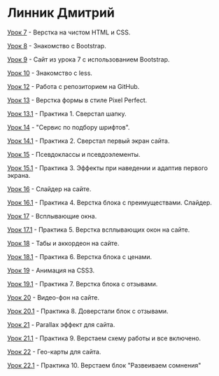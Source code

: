 # Линник Дмитрий

[Урок 7](https://linnikdmitry.github.io/lesson_7/ "") - Верстка на чистом HTML и CSS.

[Урок 8](https://linnikdmitry.github.io/lesson_8/ "") - Знакомство с Bootstrap.

[Урок 9](https://linnikdmitry.github.io/lesson_9/ "") - Сайт из урока 7 с использованием Bootstrap.

[Урок 10](https://linnikdmitry.github.io/lesson_10/main.less "") - Знакомство с less.

[Урок 12](https://linnikdmitry.github.io/ "") - Работа с репозиторием на GitHub.

[Урок 13](https://linnikdmitry.github.io/lesson_13/ "") - Верстка формы в стиле Pixel Perfect.

[Урок 13.1](https://linnikdmitry.github.io/lesson_13.1/ "") - Практика 1. Сверстал шапку.

[Урок 14](https://linnikdmitry.github.io/lesson_14/ "") - "Сервис по подбору шрифтов".

[Урок 14.1](https://linnikdmitry.github.io/lesson_14.1/ "") - Практика 2. Сверстал первый экран сайта.

[Урок 15](https://linnikdmitry.github.io/lesson_15/ "") - Псевдоклассы и псевдоэлементы.

[Урок 15.1](https://linnikdmitry.github.io/lesson_15.1/ "") - Практика 3. Эффекты при наведении и адаптив первого экрана.

[Урок 16](https://linnikdmitry.github.io/lesson_16/ "") - Слайдер на сайте.

[Урок 16.1](https://linnikdmitry.github.io/lesson_16.1/ "") - Практика 4. Верстка блока с преимуществами. Слайдер.

[Урок 17](https://linnikdmitry.github.io/lesson_17/ "") - Всплывающие окна.

[Урок 17.1](https://linnikdmitry.github.io/lesson_17.1/ "") - Практика 5. Верстка всплывающих окон на сайте.

[Урок 18](https://linnikdmitry.github.io/lesson_18/ "") - Табы и аккордеон на сайте.

[Урок 18.1](https://linnikdmitry.github.io/lesson_18.1/ "") - Практика 6. Верстка блока с ценами.

[Урок 19](https://linnikdmitry.github.io/lesson_19/ "") - Анимация на CSS3.

[Урок 19.1](https://linnikdmitry.github.io/lesson_19.1/ "") - Практика 7. Верстка блока с отзывами.

[Урок 20](https://linnikdmitry.github.io/lesson_20/ "") - Видео-фон на сайте.

[Урок 20.1](https://linnikdmitry.github.io/lesson_20.1/ "") - Практика 8. Доверстали блок с отзывами.

[Урок 21](https://linnikdmitry.github.io/lesson_21/ "") - Parallax эффект для сайта.

[Урок 21.1](https://linnikdmitry.github.io/lesson_21.1/ "") - Практика 9. Верстаем схему работы и все включено.

[Урок 22](https://linnikdmitry.github.io/lesson_22/ "") - Гео-карты для сайта.

[Урок 22.1](https://linnikdmitry.github.io/lesson_22.1/ "") - Практика 10. Верстаем блок "Развеиваем сомнения"
